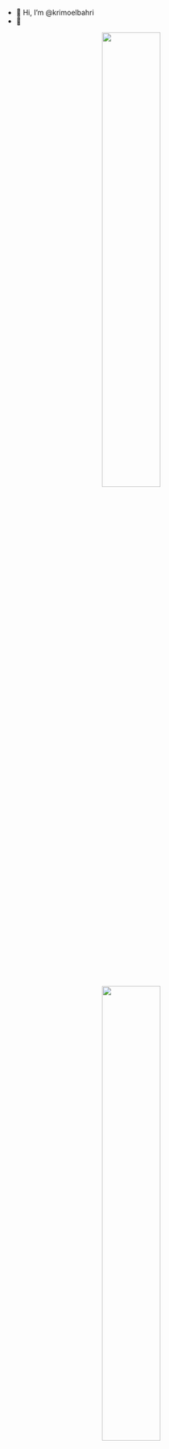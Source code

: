 - 👋 Hi, I’m @krimoelbahri
- 👀 
<p align="center">
  <a href="https://github.com/anuraghazra/github-readme-stats">
  <img width="48%" src="https://github-readme-stats.vercel.app/api?username=krimoelbahri&show_icons=true&theme=tokyonight" />
</p>

<p align="center">
   <a href="https://github.com/anuraghazra/github-readme-stats">
    <img width="48%" src="https://github-readme-stats.vercel.app/api/top-langs/?username=krimoelbahri&show_icons=true&theme=tokyonight&layout=compact&hide=html,css,shell&langs_count=8"/>
  </a>
</p>

